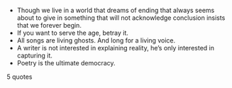  - Though we live in a world that dreams of ending that always seems about to give in something that will not acknowledge conclusion insists that we forever begin.
 - If you want to serve the age, betray it.
 - All songs are living ghosts. And long for a living voice.
 - A writer is not interested in explaining reality, he’s only interested in capturing it.
 - Poetry is the ultimate democracy.

5 quotes